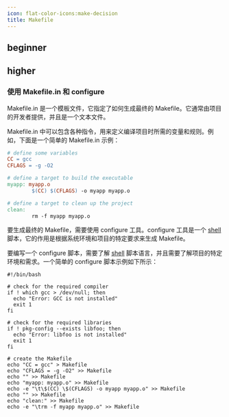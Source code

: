 ```yaml
---
icon: flat-color-icons:make-decision
title: Makefile
---
```



## beginner

## higher

### 使用 Makefile.in 和 configure

Makefile.in 是一个模板文件，它指定了如何生成最终的 Makefile。它通常由项目的开发者提供，并且是一个文本文件。

Makefile.in 中可以包含各种指令，用来定义编译项目时所需的变量和规则。例如，下面是一个简单的 Makefile.in 示例：

```makefile [Makefile.in]
# define some variables
CC = gcc
CFLAGS = -g -O2

# define a target to build the executable
myapp: myapp.o
        $(CC) $(CFLAGS) -o myapp myapp.o

# define a target to clean up the project
clean:
        rm -f myapp myapp.o
```

要生成最终的 Makefile，需要使用 configure 工具。configure 工具是一个 [shell] 脚本，它的作用是根据系统环境和项目的特定要求来生成 Makefile。

要编写一个 configure 脚本，需要了解 [shell] 脚本语言，并且需要了解项目的特定环境和需求。一个简单的 configure 脚本示例如下所示：

```shell [configure]
#!/bin/bash

# check for the required compiler
if ! which gcc > /dev/null; then
  echo "Error: GCC is not installed"
  exit 1
fi

# check for the required libraries
if ! pkg-config --exists libfoo; then
  echo "Error: libfoo is not installed"
  exit 1
fi

# create the Makefile
echo "CC = gcc" > Makefile
echo "CFLAGS = -g -O2" >> Makefile
echo "" >> Makefile
echo "myapp: myapp.o" >> Makefile
echo -e "\t\$(CC) \$(CFLAGS) -o myapp myapp.o" >> Makefile
echo "" >> Makefile
echo "clean:" >> Makefile
echo -e "\trm -f myapp myapp.o" >> Makefile
```

[shell]: ../code/shell
